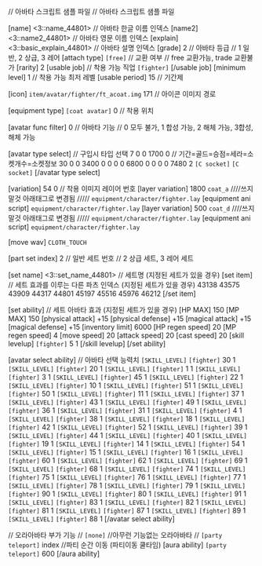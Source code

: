 ﻿// 아바타 스크립트 샘플 파일
// 아바타 스크립트 샘플 파일


[name] <3::name_44801>			// 아바타 한글 이름 인덱스
[name2] <3::name2_44801>		// 아바타 영문 이름 인덱스
[explain] <3::basic_explain_44801>	// 아바타 설명 인덱스
[grade] 2				// 아바타 등급 // 1 일반, 2 상급, 3 레어
[attach type] `[free]`			// 교환 여부 // free 교환가능, trade 교환불가
[rarity] 2
[usable job]				// 착용 가능 직업
`[fighter]`
[/usable job]
[minimum level] 1			// 착용 가능 최저 레벨
[usable period] 15			// 기간제

[icon] `item/avatar/fighter/ft_acoat.img` 171	// 아이콘 이미지 경로

[equipment type] `[coat avatar]` 0	// 착용 위치 


[avatar func filter] 0			// 아바타 기능 // 0 모두 불가, 1 합성 가능, 2 해체 가능, 3합성, 해체 가능

[avatar type select]			// 구입시 타입 선택
7 0 0 1700 0				// 기간=골드=승점=세라=소켓개수=소켓정보
30 0 0 3400 0
0 0 0 6800 0
0 0 0 7480 2 `[C socket]` `[C socket]`
[/avatar type select]


[variation] 54 0				// 착용 이미지 레이어 번호
[layer variation] 1800 `coat_a`
////쓰지말것 아래태그로 변경됨 /////<include> `equipment/character/fighter.lay`
[equipment ani script] `equipment/character/fighter.lay`
[layer variation] 500 `coat_d`
////쓰지말것 아래태그로 변경됨 /////<include> `equipment/character/fighter.lay`
[equipment ani script] `equipment/character/fighter.lay`

[move wav] `CLOTH_TOUCH`


[part set index] 2				// 일반 세트 번호 // 2 상급 세트, 3 레어 세트


[set name] <3::set_name_44801>			// 세트명 (지정된 세트가 있을 경우)
[set item]					// 세트 효과를 이루는 다른 파츠 인덱스 (지정된 세트가 있을 경우)
43138
43575
43909
44317
44801
45197
45516
45976
46212
[/set item]



[set ability]					// 세트 아바타 효과 (지정된 세트가 있을 경우)
[HP MAX] 150
[MP MAX] 150
[physical attack] +15
[physical defense] +15
[magical attack] +15
[magical defense] +15
[inventory limit] 6000
[HP regen speed] 20
[MP regen speed] 4
[move speed] 20
[attack speed] 20
[cast speed] 20
[skill levelup] 
`[fighter]` 5 1
[/skill levelup] 
[/set ability]

[avatar select ability]				// 아바타 선택 능력치
`[SKILL_LEVEL]` `[fighter]` 30 1
`[SKILL_LEVEL]` `[fighter]` 20 1
`[SKILL_LEVEL]` `[fighter]` 1 1
`[SKILL_LEVEL]` `[fighter]` 3 1
`[SKILL_LEVEL]` `[fighter]` 45 1
`[SKILL_LEVEL]` `[fighter]` 22 1
`[SKILL_LEVEL]` `[fighter]` 10 1
`[SKILL_LEVEL]` `[fighter]` 51 1
`[SKILL_LEVEL]` `[fighter]` 50 1
`[SKILL_LEVEL]` `[fighter]` 11 1
`[SKILL_LEVEL]` `[fighter]` 37 1
`[SKILL_LEVEL]` `[fighter]` 43 1
`[SKILL_LEVEL]` `[fighter]` 49 1
`[SKILL_LEVEL]` `[fighter]` 36 1
`[SKILL_LEVEL]` `[fighter]` 31 1
`[SKILL_LEVEL]` `[fighter]` 4 1
`[SKILL_LEVEL]` `[fighter]` 38 1
`[SKILL_LEVEL]` `[fighter]` 18 1
`[SKILL_LEVEL]` `[fighter]` 42 1
`[SKILL_LEVEL]` `[fighter]` 52 1
`[SKILL_LEVEL]` `[fighter]` 39 1
`[SKILL_LEVEL]` `[fighter]` 44 1
`[SKILL_LEVEL]` `[fighter]` 40 1
`[SKILL_LEVEL]` `[fighter]` 19 1
`[SKILL_LEVEL]` `[fighter]` 14 1
`[SKILL_LEVEL]` `[fighter]` 54 1
`[SKILL_LEVEL]` `[fighter]` 15 1
`[SKILL_LEVEL]` `[fighter]` 16 1
`[SKILL_LEVEL]` `[fighter]` 60 1
`[SKILL_LEVEL]` `[fighter]` 62 1
`[SKILL_LEVEL]` `[fighter]` 69 1
`[SKILL_LEVEL]` `[fighter]` 68 1
`[SKILL_LEVEL]` `[fighter]` 74 1
`[SKILL_LEVEL]` `[fighter]` 75 1
`[SKILL_LEVEL]` `[fighter]` 76 1
`[SKILL_LEVEL]` `[fighter]` 77 1
`[SKILL_LEVEL]` `[fighter]` 78 1
`[SKILL_LEVEL]` `[fighter]` 79 1
`[SKILL_LEVEL]` `[fighter]` 90 1
`[SKILL_LEVEL]` `[fighter]` 80 1
`[SKILL_LEVEL]` `[fighter]` 91 1
`[SKILL_LEVEL]` `[fighter]` 83 1
`[SKILL_LEVEL]` `[fighter]` 82 1
`[SKILL_LEVEL]` `[fighter]` 81 1
`[SKILL_LEVEL]` `[fighter]` 87 1
`[SKILL_LEVEL]` `[fighter]` 89 1
`[SKILL_LEVEL]` `[fighter]` 88 1
[/avatar select ability]


// 오라아바타 부가 기능
// `[none]` //아무런 기능없는 오라아바타
// `[party teleport]` index  //파티 순간 이동 (파티이동 쿨타임)
[aura ability]
`[party teleport]` 600 
[/aura ability]